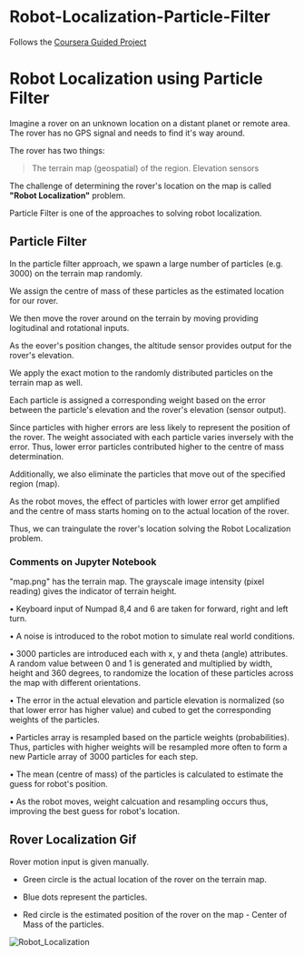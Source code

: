 # Robot-Localization-Particle-Filter
Follows the [Coursera Guided Project](https://www.coursera.org/projects/robot-localization-python-particle-filter) 



# Robot Localization using Particle Filter
Imagine a rover on an unknown location on a distant planet or remote area. The rover has no GPS signal and needs to find it's way around.

The rover has two things:
> The terrain map (geospatial) of the region.
> Elevation sensors

The challenge of determining the rover's location on the map is called **"Robot Localization"** problem.

Particle Filter is one of the approaches to solving robot localization.

## Particle Filter
In the particle filter approach, we spawn a large number of particles (e.g. 3000) on the terrain map randomly. 

We assign the centre of mass of these particles as the estimated location for our rover.

We then move the rover around on the terrain by moving providing logitudinal and rotational inputs.

As the eover's position changes, the altitude sensor provides output for the rover's elevation.

We apply the exact motion to the randomly distributed particles on the terrain map as well. 

Each particle is assigned a corresponding weight based on the error between the particle's elevation and the rover's elevation (sensor output). 

Since particles with higher errors are less likely to represent the position of the rover. The weight associated with each particle varies inversely with the error. Thus, lower error particles contributed higher to the centre of mass determination.

Additionally, we also eliminate the particles that move out of the specified region (map).

As the robot moves, the effect of particles with lower error get amplified and the centre of mass starts homing on to the actual location of the rover.

Thus, we can traingulate the rover's location solving the Robot Localization problem.


### Comments on Jupyter Notebook
"map.png" has the terrain map. The grayscale image intensity (pixel reading) gives the indicator of terrain height.

•	Keyboard input of Numpad 8,4 and 6 are taken for forward, right and left turn.

•	A noise is introduced to the robot motion to simulate real world conditions.

•	3000 particles are introduced each with x, y and theta (angle) attributes. A random value between 0 and 1 is generated and multiplied by width, height and 360 degrees, to randomize the location of these particles across the map with different orientations.

•	The error in the actual elevation and particle elevation is normalized (so that lower error has higher value) and cubed to get the corresponding weights of the particles.

•	Particles array is resampled based on the particle weights (probabilities). Thus, particles with higher weights will be resampled more often to form a new Particle array of 3000 particles for each step.

•	The mean (centre of mass) of the particles is calculated to estimate the guess for robot's position.

•	As the robot moves, weight calcuation and resampling occurs thus, improving the best guess for robot's location.


## Rover Localization Gif

Rover motion input is given manually.

- Green circle is the actual location of the rover on the terrain map.

- Blue dots represent the particles.
- Red circle is the estimated position of the rover on the map - Center of Mass of the particles.

![Robot_Localization](https://user-images.githubusercontent.com/36999515/192352017-1a8005b5-a559-44ce-9b6e-b55debe7c00f.gif)


